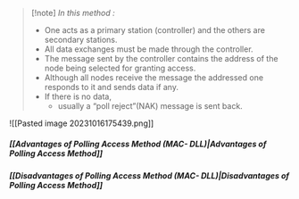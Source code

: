 >[!note] *In this method :*
>- One acts as a primary station (controller) and the others are secondary stations.
> - All data exchanges must be made through the controller.
> - The message sent by the controller contains the address of the node being selected for granting access.
> - Although all nodes receive the message the addressed one responds to it and sends data if any.
> - If there is no data,
> 	- usually a “poll reject”(NAK) message is sent back.



![[Pasted image 20231016175439.png]]


##### [[Advantages of Polling Access Method (MAC- DLL)|Advantages of Polling Access Method]]
##### [[Disadvantages of Polling Access Method (MAC- DLL)|Disadvantages of Polling Access Method]]

